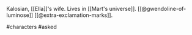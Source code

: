 Kalosian, [[Ella]]'s wife. Lives in [[Mart's universe]]. [[@gwendoline-of-luminose]] [[@extra-exclamation-marks]].

#characters #asked 